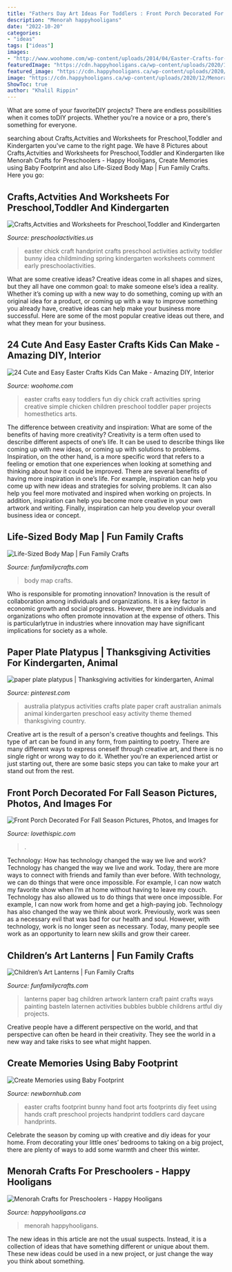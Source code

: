 ```yaml
---
title: "Fathers Day Art Ideas For Toddlers : Front Porch Decorated For Fall Season Pictures, Photos, And Images For"
description: "Menorah happyhooligans"
date: "2022-10-20"
categories:
- "ideas"
tags: ["ideas"]
images:
- "http://www.woohome.com/wp-content/uploads/2014/04/Easter-Crafts-for-Kids-4.jpg"
featuredImage: "https://cdn.happyhooligans.ca/wp-content/uploads/2020/12/Menorah-Crafts-for-Preschoolers.jpg-.jpg"
featured_image: "https://cdn.happyhooligans.ca/wp-content/uploads/2020/12/Menorah-Crafts-for-Preschoolers.jpg-.jpg"
image: "https://cdn.happyhooligans.ca/wp-content/uploads/2020/12/Menorah-Crafts-for-Preschoolers.jpg-.jpg"
ShowToc: true
author: "Khalil Rippin"
---
```



What are some of your favoriteDIY projects?
There are endless possibilities when it comes toDIY projects. Whether you're a novice or a pro, there's something for everyone.

	

		
searching about Crafts,Actvities and Worksheets for Preschool,Toddler and Kindergarten you've came to the right page. We have 8 Pictures about Crafts,Actvities and Worksheets for Preschool,Toddler and Kindergarten like Menorah Crafts for Preschoolers - Happy Hooligans, Create Memories using Baby Footprint and also Life-Sized Body Map | Fun Family Crafts. Here you go:
		
    
## Crafts,Actvities And Worksheets For Preschool,Toddler And Kindergarten

<img loading=lazy src="http://www.preschoolactivities.us/wp-content/uploads/2014/12/Handprint-Easter-Chick.jpg" onerror="this.onerror=null;this.src='https://tse3.mm.bing.net/th?id=OIP.EaIfFb9DjwyL-w2orC5FiAHaJ7&amp;pid=15.1';" alt="Crafts,Actvities and Worksheets for Preschool,Toddler and Kindergarten">

_Source: preschoolactivities.us_

>easter chick craft handprint crafts preschool activities activity toddler bunny idea childminding spring kindergarten worksheets comment early preschoolactivities. 

	

What are some creative ideas?
Creative ideas come in all shapes and sizes, but they all have one common goal: to make someone else’s idea a reality. Whether it’s coming up with a new way to do something, coming up with an original idea for a product, or coming up with a way to improve something you already have, creative ideas can help make your business more successful. Here are some of the most popular creative ideas out there, and what they mean for your business.

    
## 24 Cute And Easy Easter Crafts Kids Can Make - Amazing DIY, Interior

<img loading=lazy src="http://www.woohome.com/wp-content/uploads/2014/04/Easter-Crafts-for-Kids-4.jpg" onerror="this.onerror=null;this.src='https://tse3.mm.bing.net/th?id=OIP.K99XlXYiYRzK5WEn8KwNLgHaJ6&amp;pid=15.1';" alt="24 Cute and Easy Easter Crafts Kids Can Make - Amazing DIY, Interior">

_Source: woohome.com_

>easter crafts easy toddlers fun diy chick craft activities spring creative simple chicken children preschool toddler paper projects homesthetics arts. 

	

The difference between creativity and inspiration: What are some of the benefits of having more creativity?
Creativity is a term often used to describe different aspects of one’s life. It can be used to describe things like coming up with new ideas, or coming up with solutions to problems. Inspiration, on the other hand, is a more specific word that refers to a feeling or emotion that one experiences when looking at something and thinking about how it could be improved.
There are several benefits of having more inspiration in one’s life. For example, inspiration can help you come up with new ideas and strategies for solving problems. It can also help you feel more motivated and inspired when working on projects. In addition, inspiration can help you become more creative in your own artwork and writing. Finally, inspiration can help you develop your overall business idea or concept.

    
## Life-Sized Body Map | Fun Family Crafts

<img loading=lazy src="https://funfamilycrafts.com/wp-content/uploads/2013/08/IMG_2149.jpg" onerror="this.onerror=null;this.src='https://tse4.mm.bing.net/th?id=OIP.gTmHu1WGy-Ftx72yM1BPcQHaLG&amp;pid=15.1';" alt="Life-Sized Body Map | Fun Family Crafts">

_Source: funfamilycrafts.com_

>body map crafts. 

	

Who is responsible for promoting innovation?
Innovation is the result of collaboration among individuals and organizations. It is a key factor in economic growth and social progress. However, there are individuals and organizations who often promote innovation at the expense of others. This is particularlytrue in industries where innovation may have significant implications for society as a whole.

    
## Paper Plate Platypus | Thanksgiving Activities For Kindergarten, Animal

<img loading=lazy src="https://i.pinimg.com/736x/98/f4/00/98f4004ac189df0d67c44c154d7e7fee--australia-crafts-australia-activities-for-kids.jpg" onerror="this.onerror=null;this.src='https://tse4.mm.bing.net/th?id=OIP.Hp3AzMQDbs_yabrBvgao6wHaJ3&amp;pid=15.1';" alt="paper plate platypus | Thanksgiving activities for kindergarten, Animal">

_Source: pinterest.com_

>australia platypus activities crafts plate paper craft australian animals animal kindergarten preschool easy activity theme themed thanksgiving country. 

	

Creative art is the result of a person's creative thoughts and feelings. This type of art can be found in any form, from painting to poetry. There are many different ways to express oneself through creative art, and there is no single right or wrong way to do it. Whether you're an experienced artist or just starting out, there are some basic steps you can take to make your art stand out from the rest.

    
## Front Porch Decorated For Fall Season Pictures, Photos, And Images For

<img loading=lazy src="http://www.lovethispic.com/uploaded_images/127651-Front-Porch-Decorated-For-Fall-Season.jpg" onerror="this.onerror=null;this.src='https://tse1.mm.bing.net/th?id=OIP.qHiyXjl-Hwb6CUvd1icqQgHaLG&amp;pid=15.1';" alt="Front Porch Decorated For Fall Season Pictures, Photos, and Images for">

_Source: lovethispic.com_

>. 

	

Technology: How has technology changed the way we live and work?
Technology has changed the way we live and work. Today, there are more ways to connect with friends and family than ever before. With technology, we can do things that were once impossible. For example, I can now watch my favorite show when I’m at home without having to leave my couch. Technology has also allowed us to do things that were once impossible. For example, I can now work from home and get a high-paying job. Technology has also changed the way we think about work. Previously, work was seen as a necessary evil that was bad for our health and soul. However, with technology, work is no longer seen as necessary. Today, many people see work as an opportunity to learn new skills and grow their career.

    
## Children’s Art Lanterns | Fun Family Crafts

<img loading=lazy src="https://funfamilycrafts.com/wp-content/uploads/2012/03/lanterns.jpg" onerror="this.onerror=null;this.src='https://tse4.mm.bing.net/th?id=OIP.adI8WFQKAiCZceiyaLiQGQHaFj&amp;pid=15.1';" alt="Children’s Art Lanterns | Fun Family Crafts">

_Source: funfamilycrafts.com_

>lanterns paper bag children artwork lantern craft paint crafts ways painting basteln laternen activities bubbles bubble childrens artful diy projects. 

	

Creative people have a different perspective on the world, and that perspective can often be heard in their creativity. They see the world in a new way and take risks to see what might happen.

    
## Create Memories Using Baby Footprint

<img loading=lazy src="https://www.newbornhub.com/images/footprint-easter.jpg" onerror="this.onerror=null;this.src='https://tse4.mm.bing.net/th?id=OIP.ZPHFkQh8xWD46Q7Jy-FB-AHaLG&amp;pid=15.1';" alt="Create Memories using Baby Footprint">

_Source: newbornhub.com_

>easter crafts footprint bunny hand foot arts footprints diy feet using hands craft preschool projects handprint toddlers card daycare handprints. 

	

Celebrate the season by coming up with creative and diy ideas for your home. From decorating your little ones’ bedrooms to taking on a big project, there are plenty of ways to add some warmth and cheer this winter.

    
## Menorah Crafts For Preschoolers - Happy Hooligans

<img loading=lazy src="https://cdn.happyhooligans.ca/wp-content/uploads/2020/12/Menorah-Crafts-for-Preschoolers.jpg-.jpg" onerror="this.onerror=null;this.src='https://tse1.mm.bing.net/th?id=OIP.tKvOQW5WXCHiJ_JVy0RAMgHaLH&amp;pid=15.1';" alt="Menorah Crafts for Preschoolers - Happy Hooligans">

_Source: happyhooligans.ca_

>menorah happyhooligans. 

	

The new ideas in this article are not the usual suspects. Instead, it is a collection of ideas that have something different or unique about them. These new ideas could be used in a new project, or just change the way you think about something.

